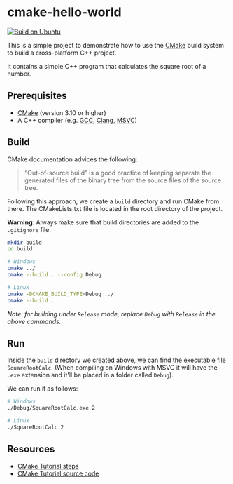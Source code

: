 # cmake-hello-world

[![Build on Ubuntu](https://github.com/InspireFoundationEc/cmake-hello-world/actions/workflows/ubuntu.yml/badge.svg)](https://github.com/InspireFoundationEc/cmake-hello-world/actions/workflows/ubuntu.yml)

This is a simple project to demonstrate how to use the [CMake](https://cmake.org/) build system to build a cross-platform C++ project.

It contains a simple C++ program that calculates the square root of a number.

## Prerequisites

- [CMake](https://cmake.org/install/) (version 3.10 or higher)
- A C++ compiler (e.g. [GCC](https://gcc.gnu.org/), [Clang](https://clang.llvm.org/), [MSVC](https://visualstudio.microsoft.com/))

## Build

CMake documentation advices the following:
> “Out-of-source build” is a good practice of keeping separate the generated files of the binary tree from the source files of the source tree. 

Following this approach, we create a `build` directory and run CMake from there. The CMakeLists.txt file is located in the root directory of the project. 

**Warning**: Always make sure that build directories are added to the `.gitignore` file.

```bash
mkdir build
cd build

# Windows
cmake ../
cmake --build . --config Debug

# Linux
cmake -DCMAKE_BUILD_TYPE=Debug ../
cmake --build .
```

_Note: for building under `Release` mode, replace `Debug` with `Release` in the above commands._

## Run
Inside the `build` directory we created above, we can find the executable file `SquareRootCalc`. (When compiling on Windows with MSVC it will have the `.exe` extension and it'll be placed in a folder called `Debug`). 

We can run it as follows:

```bash
# Windows
./Debug/SquareRootCalc.exe 2

# Linux
./SquareRootCalc 2
```

<!--
```bash
rm -rf * && cmake .. && cmake --build . && ./Debug/SquareRootCalc 2
```
-->

## Resources
- [CMake Tutorial steps](https://cmake.org/cmake/help/latest/guide/tutorial/)
- [CMake Tutorial source code](https://github.com/Kitware/CMake/tree/master/Help/guide/tutorial)